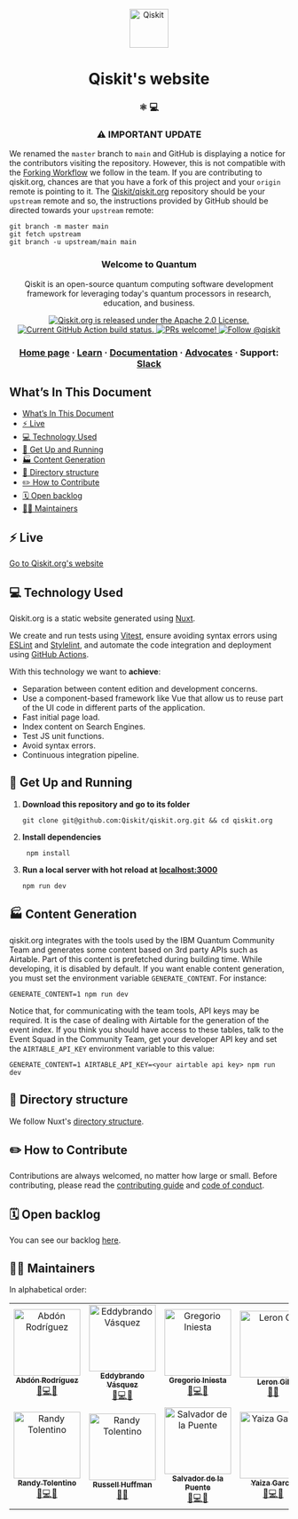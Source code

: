 <p align="center">
  <a href="https://qiskit.org/">
    <img alt="Qiskit" src="https://qiskit.org/images/qiskit-logo.png" width="70" />
  </a>
</p>
<h1 align="center">
  Qiskit's website
</h1>

<h3 align="center">
  ⚛️ 💻
</h3>

<h3 align="center">
  ⚠️ IMPORTANT UPDATE
</h3>

We renamed the `master` branch to `main` and GitHub is displaying a notice for the contributors visiting the repository. However, this is not compatible with the [Forking Workflow](https://www.atlassian.com/git/tutorials/comparing-workflows/forking-workflow) we follow in the team. If you are contributing to qiskit.org, chances are that you have a fork of this project and your `origin` remote is pointing to it. The [Qiskit/qiskit.org](https://github.com/Qiskit/qiskit.org) repository should be your `upstream` remote and so, the instructions provided by GitHub should be directed towards your `upstream` remote:

```
git branch -m master main
git fetch upstream
git branch -u upstream/main main
```

<h3 align="center">
  Welcome to Quantum
</h3>
<p align="center">
  Qiskit is an open-source quantum computing software development framework for leveraging today's quantum processors in research, education, and business.
</p>
<p align="center">
  <a href="https://github.com/Qiskit/qiskit.org/blob/main/LICENSE.txt">
    <img src="https://img.shields.io/badge/License-Apache%202.0-blue.svg" alt="Qiskit.org is released under the Apache 2.0 License." />
  </a>
  <a href="https://github.com/Qiskit/qiskit.org/actions">
    <img src="https://github.com/Qiskit/qiskit.org/workflows/build%20and%20deploy/badge.svg?branch=main" alt="Current GitHub Action build status." />
  </a>
  <a href="https://github.com/Qiskit/qiskit.org/blob/main/CONTRIBUTING.rst">
    <img src="https://img.shields.io/badge/PRs-welcome-brightgreen.svg" alt="PRs welcome!" />
  </a>
  <a href="https://twitter.com/intent/follow?screen_name=qiskit">
    <img src="https://img.shields.io/twitter/follow/qiskit.svg?label=Follow%20@qiskit" alt="Follow @qiskit" />
  </a>
</p>

<h3 align="center">
  <a href="https://qiskit.org/">Home page</a>
  <span> · </span>
  <a href="https://qiskit.org/learn/">Learn</a>
  <span> · </span>
  <a href="https://qiskit.org/documentation/">Documentation</a>
  <span> · </span>
  <a href="https://qiskit.org/advocates/">Advocates</a>
  <span> · </span>
  Support: <a href="http://ibm.co/joinqiskitslack">Slack</a>
</h3>

## What’s In This Document

- [What’s In This Document](#whats-in-this-document)
- [⚡️ Live](#️-live)
- [💻 Technology Used](#-technology-used)
- [🚀 Get Up and Running](#-get-up-and-running)
- [🏭 Content Generation](#-content-generation)
- [🧐 Directory structure](#-directory-structure)
- [✏️ How to Contribute](#️-how-to-contribute)
- [🗓 Open backlog](#-open-backlog)
- [👩‍💻 Maintainers](#-maintainers)

## ⚡️ Live

[Go to Qiskit.org's website](https://qiskit.org/)

## 💻 Technology Used

Qiskit.org is a static website generated using [Nuxt](https://nuxt.com/).

We create and run tests using [Vitest](https://vitest.dev/), ensure avoiding syntax errors using [ESLint](https://eslint.org/) and [Stylelint](https://stylelint.io/), and automate the code integration and deployment using [GitHub Actions](https://github.com/features/actions).

With this technology we want to **achieve**:

- Separation between content edition and development concerns.
- Use a component-based framework like Vue that allow us to reuse part of the UI code in different parts of the application.
- Fast initial page load.
- Index content on Search Engines.
- Test JS unit functions.
- Avoid syntax errors.
- Continuous integration pipeline.

## 🚀 Get Up and Running

1. **Download this repository and go to its folder**

   ```shell
   git clone git@github.com:Qiskit/qiskit.org.git && cd qiskit.org
   ```

2. **Install dependencies**

   ```shell
    npm install
   ```

3. **Run a local server with hot reload at [localhost:3000](localhost:3000)**

   ```shell
   npm run dev
   ```

## 🏭 Content Generation

qiskit.org integrates with the tools used by the IBM Quantum Community Team and generates some content based on 3rd party APIs such as Airtable. Part of this content is prefetched during building time. While developing, it is disabled by default. If you want enable content generation, you must set the environment variable `GENERATE_CONTENT`. For instance:

```shell
GENERATE_CONTENT=1 npm run dev
```

Notice that, for communicating with the team tools, API keys may be required. It is the case of dealing with Airtable for the generation of the event index. If you think you should have access to these tables, talk to the Event Squad in the Community Team, get your developer API key and set the `AIRTABLE_API_KEY` environment variable to this value:

```shell
GENERATE_CONTENT=1 AIRTABLE_API_KEY=<your airtable api key> npm run dev
```

## 🧐 Directory structure

We follow Nuxt's [directory structure](https://nuxt.com/docs/guide/directory-structure/nuxt).

## ✏️ How to Contribute

Contributions are always welcomed, no matter how large or small. Before contributing, please read the [contributing guide](CONTRIBUTING.md) and [code of conduct](CODE_OF_CONDUCT.md).

## 🗓 Open backlog

You can see our backlog [here](https://github.com/orgs/Qiskit/projects/10).

## 👩‍💻 Maintainers

In alphabetical order:

<table>
<tr>
<td align="center"><a href="https://github.com/abdonrd"><img src="https://avatars3.githubusercontent.com/u/1007051?s=460&u=c56ec45cdd107902cc332c6c90a18a9701b4c4d7&v=4" width="120px;" alt="Abdón Rodríguez"/><br /><sub><b>Abdón Rodríguez</b></sub></a><br /><a href="https://github.com/qiskit/qiskit.org/issues?q=author%3Aabdonrd" title="Bug reports">🐛</a><a href="https://github.com/qiskit/qiskit.org/commits?author=abdonrd" title="Code">💻</a><a href="https://join.slack.com/t/qiskit/shared_invite/enQtODQ2NTIyOTgwMTQ3LTI0NzM2NzkzZjJhNDgzZjY5MTQzNDY3MGNiZGQzNTNkZTE4Nzg1MjMwMmFjY2UwZTgyNDlmYWQwYmZjMjE1ZTM" title="Answering Questions on Slack">💬</a></td>
<td align="center"><a href="https://github.com/eddybrando"><img src="https://avatars2.githubusercontent.com/u/22047320?s=460&u=58f460132271f2ea45d270841f3821eb46c4bb5e&v=4" width="120px;" alt="Eddybrando Vásquez"/><br /><sub><b>Eddybrando Vásquez</b></sub></a><br /><a href="https://github.com/qiskit/qiskit.org/issues?q=author%3Aeddybrando" title="Bug reports">🐛</a><a href="https://github.com/qiskit/qiskit.org/commits?author=eddybrando" title="Code">💻</a><a href="https://join.slack.com/t/qiskit/shared_invite/enQtODQ2NTIyOTgwMTQ3LTI0NzM2NzkzZjJhNDgzZjY5MTQzNDY3MGNiZGQzNTNkZTE4Nzg1MjMwMmFjY2UwZTgyNDlmYWQwYmZjMjE1ZTM" title="Answering Questions on Slack">💬</a></td>
<td align="center"><a href="https://github.com/korgan00"><img src="https://avatars1.githubusercontent.com/u/4138279?s=400&v=4" width="120px;" alt="Gregorio Iniesta"/><br /><sub><b>Gregorio Iniesta</b></sub></a><br /><a href="https://github.com/qiskit/qiskit.org/issues?q=author%3Akorgan00" title="Bug reports">🐛</a><a href="https://github.com/qiskit/qiskit.org/commits?author=korgan00" title="Code">💻</a><a href="https://join.slack.com/t/qiskit/shared_invite/enQtODQ2NTIyOTgwMTQ3LTI0NzM2NzkzZjJhNDgzZjY5MTQzNDY3MGNiZGQzNTNkZTE4Nzg1MjMwMmFjY2UwZTgyNDlmYWQwYmZjMjE1ZTM" title="Answering Questions on Slack">💬</a></td>
<td align="center"><a href="https://github.com/lerongil"><img src="https://avatars3.githubusercontent.com/u/9096989?s=460&v=4" width="120px;" alt="Leron Gil"/><br /><sub><b>Leron Gil</b></sub></a><br /><a href="https://github.com/qiskit/qiskit.org/issues?q=author%3Alerongil" title="Bug reports">🐛</a><a href="https://join.slack.com/t/qiskit/shared_invite/enQtODQ2NTIyOTgwMTQ3LTI0NzM2NzkzZjJhNDgzZjY5MTQzNDY3MGNiZGQzNTNkZTE4Nzg1MjMwMmFjY2UwZTgyNDlmYWQwYmZjMjE1ZTM" title="Answering Questions on Slack">💬</a></td>
</tr>
<tr>
<td align="center"><a href="https://github.com/techtolentino"><img src="https://avatars2.githubusercontent.com/u/6276074?s=460&v=4" width="120px;" alt="Randy Tolentino"/><br /><sub><b>Randy Tolentino</b></sub></a><br /><a href="https://github.com/qiskit/qiskit.org/issues?q=author%3Atechtolentino" title="Bug reports">🐛</a><a href="https://github.com/qiskit/qiskit.org/commits?author=techtolentino" title="Code">💻</a><a href="https://join.slack.com/t/qiskit/shared_invite/enQtODQ2NTIyOTgwMTQ3LTI0NzM2NzkzZjJhNDgzZjY5MTQzNDY3MGNiZGQzNTNkZTE4Nzg1MjMwMmFjY2UwZTgyNDlmYWQwYmZjMjE1ZTM" title="Answering Questions on Slack">💬</a></td>
<td align="center"><a href="https://github.com/JRussellHuffman"><img src="https://avatars1.githubusercontent.com/u/7633881?s=460&u=8c1e462d7fdb0f899ee02f70a4990e693b96226f&v=4" width="120px;" alt="Randy Tolentino"/><br /><sub><b>Russell Huffman</b></sub></a><br /><a href="https://github.com/qiskit/qiskit.org/issues?q=author%3AJRussellHuffman" title="Design">🎨</a><a href="https://join.slack.com/t/qiskit/shared_invite/enQtODQ2NTIyOTgwMTQ3LTI0NzM2NzkzZjJhNDgzZjY5MTQzNDY3MGNiZGQzNTNkZTE4Nzg1MjMwMmFjY2UwZTgyNDlmYWQwYmZjMjE1ZTM" title="Answering Questions on Slack">💬</a></td>
<td align="center"><a href="https://github.com/delapuente"><img src="https://avatars1.githubusercontent.com/u/757942?s=460&v=4" width="120px;" alt="Salvador de la Puente"/><br /><sub><b>Salvador de la Puente</b></sub></a><br /><a href="https://github.com/qiskit/qiskit.org/issues?q=author%3Adelapuente" title="Bug reports">🐛</a><a href="https://github.com/qiskit/qiskit.org/commits?author=delapuente" title="Code">💻</a><a href="https://join.slack.com/t/qiskit/shared_invite/enQtODQ2NTIyOTgwMTQ3LTI0NzM2NzkzZjJhNDgzZjY5MTQzNDY3MGNiZGQzNTNkZTE4Nzg1MjMwMmFjY2UwZTgyNDlmYWQwYmZjMjE1ZTM" title="Answering Questions on Slack">💬</a></td>
<td align="center"><a href="https://github.com/y4izus"><img src="https://avatars2.githubusercontent.com/u/17231966?s=460&v=4" width="120px;" alt="Yaiza García"/><br /><sub><b>Yaiza García</b></sub></a><br /><a href="https://github.com/qiskit/qiskit.org/issues?q=author%3Ay4izus" title="Bug reports">🐛</a><a href="https://github.com/qiskit/qiskit.org/commits?author=y4izus" title="Code">💻</a><a href="https://join.slack.com/t/qiskit/shared_invite/enQtODQ2NTIyOTgwMTQ3LTI0NzM2NzkzZjJhNDgzZjY5MTQzNDY3MGNiZGQzNTNkZTE4Nzg1MjMwMmFjY2UwZTgyNDlmYWQwYmZjMjE1ZTM" title="Answering Questions on Slack">💬</a></td>
</tr>
</table>
